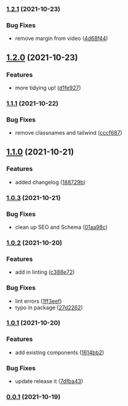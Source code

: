 ### [1.2.1](https://github.com/bond-london/gatsby-graphcms-components/compare/v1.2.0...v1.2.1) (2021-10-23)


### Bug Fixes

* remove margin from video ([4d68f44](https://github.com/bond-london/gatsby-graphcms-components/commit/4d68f44ece5d5bcf45022f715b368eb804d67b62))

## [1.2.0](https://github.com/bond-london/gatsby-graphcms-components/compare/v1.1.1...v1.2.0) (2021-10-23)

### Features

- more tidying up! ([d1fe927](https://github.com/bond-london/gatsby-graphcms-components/commit/d1fe927b4583cd378e6491b8c20511ad5b4b358b))

### [1.1.1](https://github.com/bond-london/gatsby-graphcms-components/compare/v1.1.0...v1.1.1) (2021-10-22)

### Bug Fixes

- remove classnames and tailwind ([cccf687](https://github.com/bond-london/gatsby-graphcms-components/commit/cccf6876a906303fc0aec54356417b3ed0bde1a8))

## [1.1.0](https://github.com/bond-london/gatsby-graphcms-components/compare/v1.0.3...v1.1.0) (2021-10-21)

### Features

- added changelog ([188729b](https://github.com/bond-london/gatsby-graphcms-components/commit/188729b90987f2dd805f0e342a1a1f8752b17183))

### [1.0.3](https://github.com/bond-london/gatsby-graphcms-components/compare/v1.0.3...v1.1.0) (2021-10-21)

### Bug Fixes

- clean up SEO and Schema ([01aa98c](https://github.com/bond-london/gatsby-graphcms-components/commit/01aa98c130c140ffa2b7f9326de142efcadfc5d7))

### [1.0.2](https://github.com/bond-london/gatsby-graphcms-components/compare/v1.0.3...v1.1.0) (2021-10-20)

### Features

- add in linting ([c388e72](https://github.com/bond-london/gatsby-graphcms-components/commit/c388e72649d9939dbddc016b55a3c5e4e24786c3))

### Bug Fixes

- lint errors ([1ff3eef](https://github.com/bond-london/gatsby-graphcms-components/commit/1ff3eef9157e8e9083dcb104a16fc0bcccd2a885))
- typo in package ([27d2262](https://github.com/bond-london/gatsby-graphcms-components/commit/27d2262778a5687bae4dc8a849680d7dea254df4))

### [1.0.1](https://github.com/bond-london/gatsby-graphcms-components/compare/v1.0.3...v1.1.0) (2021-10-20)

### Features

- add existing components ([1614bb2](https://github.com/bond-london/gatsby-graphcms-components/commit/1614bb26264fbad59beb14386235fa5c9e13cc76))

### Bug Fixes

- update release it ([7dfba43](https://github.com/bond-london/gatsby-graphcms-components/commit/7dfba430ebb44a5ea6f2c159a03a773823dbaa5e))

### [0.0.1](https://github.com/bond-london/gatsby-graphcms-components/compare/v1.0.3...v1.1.0) (2021-10-19)

